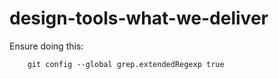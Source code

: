 # design-tools-what-we-deliver

Ensure doing this:
        
        git config --global grep.extendedRegexp true


